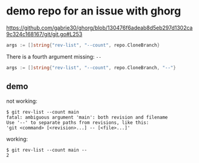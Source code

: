 # demo repo for an issue with ghorg

https://github.com/gabrie30/ghorg/blob/130476f6adeab8d5eb297d1302ca9c324c168167/git/git.go#L253

```go
args := []string{"rev-list", "--count", repo.CloneBranch}
```

There is a fourth argument missing: `--`

```go
args := []string{"rev-list", "--count", repo.CloneBranch, "--"}
```

## demo

not working:

```shell
$ git rev-list --count main
fatal: ambiguous argument 'main': both revision and filename
Use '--' to separate paths from revisions, like this:
'git <command> [<revision>...] -- [<file>...]'
```

working:

```shell
$ git rev-list --count main --
2
```
